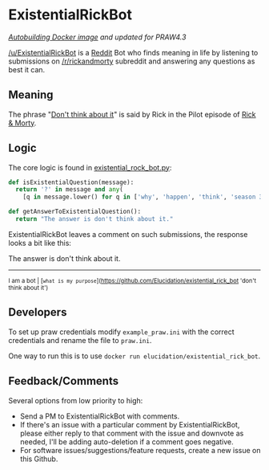 # ExistentialRickBot

*[Autobuilding Docker image](https://hub.docker.com/r/elucidation/existential_rick_bot/) and updated for PRAW4.3*

[/u/ExistentialRickBot](https://www.reddit.com/user/ExistentialRickBot/) is a [Reddit](http://www.reddit.com) Bot who finds meaning in life by listening to submissions on [/r/rickandmorty](https://www.reddit.com/r/rickandmorty/) subreddit and answering any questions as best it can.

## Meaning
The phrase "[Don't think about it](https://youtu.be/ItV8utelYlc)" is said by Rick in the Pilot episode of [Rick & Morty](https://en.wikipedia.org/wiki/Rick_and_Morty).


## Logic
The core logic is found in [existential_rock_bot.py](existential_rick_bot.py#L15):

``` python
def isExistentialQuestion(message):
  return '?' in message and any(
    [q in message.lower() for q in ['why', 'happen', 'think', 'season 3', 'season three']])

def getAnswerToExistentialQuestion():
  return "The answer is don't think about it."
```

ExistentialRickBot leaves a comment on such submissions, the response looks a bit like this:


The answer is don't think about it.

---

<sup>I am a bot | [`what is my purpose`](https://github.com/Elucidation/existential_rick_bot 'don't think about it')</sup>

## Developers
To set up praw credentials modify `example_praw.ini` with the correct credentials and rename the file to `praw.ini`.

One way to run this is to use `docker run elucidation/existential_rick_bot`.


## Feedback/Comments

Several options from low priority to high:
* Send a PM to ExistentialRickBot with comments.
* If there's an issue with a particular comment by ExistentialRickBot, please either reply to that comment with the issue and downvote as needed, I'll be adding auto-deletion if a comment goes negative.
* For software issues/suggestions/feature requests, create a new issue on this Github.
